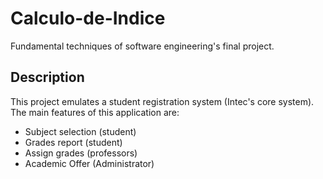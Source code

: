 # Calculo-de-Indice

Fundamental techniques of software engineering's final project.

## Description

This project emulates a student registration system (Intec's core system). The main features of this application are:

* Subject selection (student)
* Grades report (student)
* Assign grades (professors)
* Academic Offer (Administrator)
